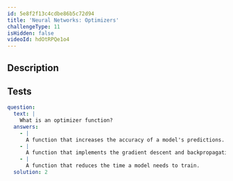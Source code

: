 ```yaml
---
id: 5e8f2f13c4cdbe86b5c72d94
title: 'Neural Networks: Optimizers'
challengeType: 11
isHidden: false
videoId: hdOtRPQe1o4
---
```


## Description

<section id='description'>
</section>

## Tests

<section id='tests'>

```yml
question:
  text: |
    What is an optimizer function?
  answers:
    - |
      A function that increases the accuracy of a model's predictions.
    - |
      A function that implements the gradient descent and backpropagation algorithms for you.
    - |
      A function that reduces the time a model needs to train.
  solution: 2
```

</section>
